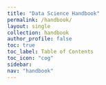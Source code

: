 ```yaml
---
title: "Data Science Handbook"
permalink: /handbook/
layout: single
collection: handbook
author_profile: false
toc: true
toc_label: Table of Contents
toc_icon: "cog"
sidebar:
nav: "handbook"
---
```

